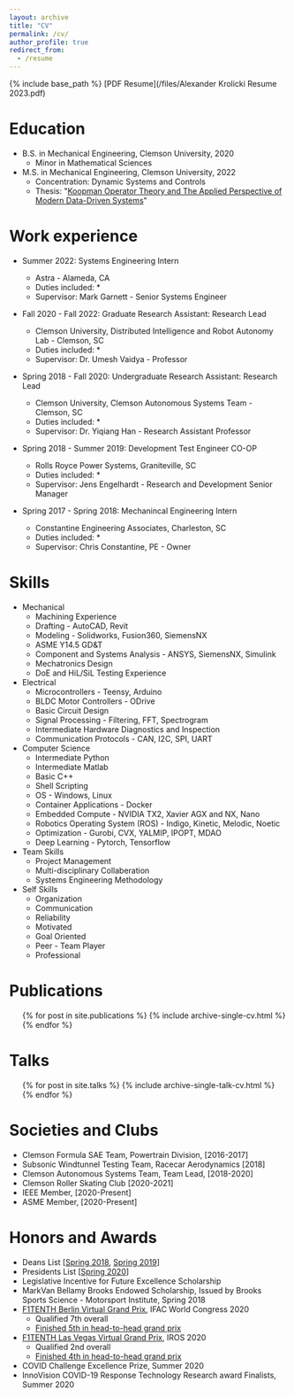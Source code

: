 ```yaml
---
layout: archive
title: "CV"
permalink: /cv/
author_profile: true
redirect_from:
  - /resume
---
```


{% include base_path %}
[PDF Resume](/files/Alexander Krolicki Resume 2023.pdf)

Education
======
* B.S. in Mechanical Engineering, Clemson University, 2020
  * Minor in Mathematical Sciences
* M.S. in Mechanical Engineering, Clemson University, 2022
  * Concentration: Dynamic Systems and Controls
  * Thesis: "[Koopman Operator Theory and The Applied Perspective of Modern Data-Driven Systems](https://tigerprints.clemson.edu/all_theses/3941/)"

Work experience
======
* Summer 2022: Systems Engineering Intern
  * Astra - Alameda, CA
  * Duties included: 
    * 
  * Supervisor: Mark Garnett - Senior Systems Engineer

* Fall 2020 - Fall 2022: Graduate Research Assistant: Research Lead
  * Clemson University, Distributed Intelligence and Robot Autonomy Lab - Clemson, SC
  * Duties included: 
    * 
  * Supervisor: Dr. Umesh Vaidya - Professor

* Spring 2018 - Fall 2020: Undergraduate Research Assistant: Research Lead
  * Clemson University, Clemson Autonomous Systems Team - Clemson, SC
  * Duties included: 
    * 
  * Supervisor: Dr. Yiqiang Han - Research Assistant Professor

* Spring 2018 - Summer 2019: Development Test Engineer CO-OP
  * Rolls Royce Power Systems, Graniteville, SC
  * Duties included: 
    * 
  * Supervisor: Jens Engelhardt - Research and Development Senior Manager

* Spring 2017 - Spring 2018: Mechanincal Engineering Intern
  * Constantine Engineering Associates, Charleston, SC
  * Duties included: 
    * 
  * Supervisor: Chris Constantine, PE - Owner
  
Skills
======
* Mechanical
  * Machining Experience
  * Drafting - AutoCAD, Revit
  * Modeling - Solidworks, Fusion360, SiemensNX
  * ASME Y14.5 GD&T
  * Component and Systems Analysis - ANSYS, SiemensNX, Simulink
  * Mechatronics Design
  * DoE and HiL/SiL Testing Experience
* Electrical
  * Microcontrollers - Teensy, Arduino
  * BLDC Motor Controllers - ODrive
  * Basic Circuit Design
  * Signal Processing - Filtering, FFT, Spectrogram
  * Intermediate Hardware Diagnostics and Inspection
  * Communication Protocols - CAN, I2C, SPI, UART
* Computer Science
  * Intermediate Python
  * Intermediate Matlab
  * Basic C++
  * Shell Scripting
  * OS - Windows, Linux
  * Container Applications - Docker
  * Embedded Compute - NVIDIA TX2, Xavier AGX and NX, Nano
  * Robotics Operating System (ROS) - Indigo, Kinetic, Melodic, Noetic
  * Optimization - Gurobi, CVX, YALMIP, IPOPT, MDAO
  * Deep Learning - Pytorch, Tensorflow
* Team Skills
  * Project Management
  * Multi-disciplinary Collaberation
  * Systems Engineering Methodology
* Self Skills
  * Organization
  * Communication
  * Reliability
  * Motivated
  * Goal Oriented
  * Peer - Team Player
  * Professional

Publications
======
  <ul>{% for post in site.publications %}
    {% include archive-single-cv.html %}
  {% endfor %}</ul>
  
Talks
======
  <ul>{% for post in site.talks %}
    {% include archive-single-talk-cv.html %}
  {% endfor %}</ul>
  
<!-- Teaching
======
  <ul>{% for post in site.teaching %}
    {% include archive-single-cv.html %}
  {% endfor %}</ul> -->
  
Societies and Clubs
======
* Clemson Formula SAE Team, Powertrain Division, [2016-2017]
* Subsonic Windtunnel Testing Team, Racecar Aerodynamics [2018]
* Clemson Autonomous Systems Team, Team Lead, [2018-2020]
* Clemson Roller Skating Club [2020-2021]
* IEEE Member, [2020-Present]
* ASME Member, [2020-Present]

Honors and Awards
=====
* Deans List [[Spring 2018](https://clemson.meritpages.com/stories/Alexander-G-Krolicki-of-Greer-named-to-Clemson-University-Dean-s-List-/11259628), [Spring 2019](https://clemson.meritpages.com/stories/Alexander-G-Krolicki-of-Greer-named-to-Clemson-University-Dean-s-List-/15031590)]
* Presidents List [[Spring 2020](https://clemson.meritpages.com/stories/Alexander-G-Krolicki-of-Greer-named-to-Clemson-University-President-s-List-/32826527)]
* Legislative Incentive for Future Excellence Scholarship
* MarkVan Bellamy Brooks Endowed Scholarship, Issued by Brooks Sports Science - Motorsport Institute, Spring 2018
* [F1TENTH Berlin Virtual Grand Prix](https://f1tenth.org/ifac2020.html), IFAC World Congress 2020
  * Qualified 7th overall
  * [Finished 5th in head-to-head grand prix](/files/SpeedTigers-berlin.pdf)
* [F1TENTH Las Vegas Virtual Grand Prix](https://f1tenth.org/iros2020.html), IROS 2020
  * Qualified 2nd overall
  * [Finished 4th in head-to-head grand prix](/files/speedtiger-vegas.pdf)
* COVID Challenge Excellence Prize, Summer 2020
* InnoVision COVID-19 Response Technology Research award Finalists, Summer 2020